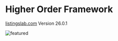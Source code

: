 # Higher Order Framework

[listingslab.com](https://listingslab.com) Version 26.0.1

![featured](https://listingslab.com/svg/featured/team.svg)